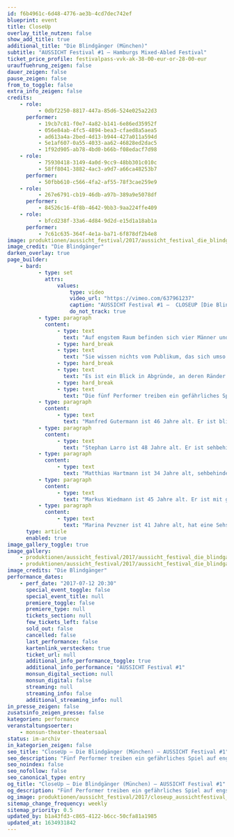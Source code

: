 ```yaml
---
id: f6b4961c-6d48-4776-ae3b-4cd7dec742ef
blueprint: event
title: CloseUp
overlay_title_nutzen: false
show_add_title: true
additional_title: "Die Blindgänger (München)"
subtitle: "AUSSICHT Festival #1 – Hamburgs Mixed-Abled Festival"
ticket_price_profile: festivalpass-vvk-ak-38-00-eur-or-28-00-eur
urauffuehrung_zeigen: false
dauer_zeigen: false
pause_zeigen: false
from_to_toggle: false
extra_info_zeigen: false
credits:
    - role:
          - 0dbf2250-8817-447a-85d6-524e025a22d3
      performer:
          - 19cb7c81-f0e7-4a82-b141-6e86ed35952f
          - 056e84ab-4fc5-4894-bea3-cfaed8a5aea5
          - ad613a4a-2bed-4d13-b944-427a011a594d
          - 5e1af607-0a55-4033-aa62-46828ed2dac5
          - 1f92d905-ab78-4bd0-b66b-f08edacf7d98
    - role:
          - 75930418-3149-4a0d-9cc9-48bb301c010c
          - 58ff8041-3882-4ac3-a9d7-a66ca48253b7
      performer:
          - 50fbb610-c566-4fa2-af55-78f3cae259e9
    - role:
          - 267e6791-cb19-46db-a97b-389a9e5078df
      performer:
          - 84526c16-4f8b-4642-9bb3-9aa224ffe409
    - role:
          - bfcd238f-33a6-4d84-9d2d-e15d1a18ab1a
      performer:
          - 7c61c635-364f-4e1a-ba71-6f878df2b4e8
image: produktionen/aussicht_festival/2017/aussicht_festival_die_blindgaenger_02.jpg
image_credit: "Die Blindgänger"
darken_overlay: true
page_builder:
    - bard:
          - type: set
            attrs:
                values:
                    type: video
                    video_url: "https://vimeo.com/637961237"
                    caption: "AUSSICHT Festival #1 –  CLOSEUP [Die Blindgänger, München]"
                    do_not_track: true
          - type: paragraph
            content:
                - type: text
                  text: "Auf engstem Raum befinden sich vier Männer und eine Frau. Nennen wir den Raum eine Wohnküche. Nennen wir die vier Männer und die eine Frau eine Wohngruppe."
                - type: hard_break
                - type: text
                  text: "Sie wissen nichts vom Publikum, das sich umso schamloser Einblick verschaffen kann in den unverstellten Alltag der Fünf."
                - type: hard_break
                - type: text
                  text: "Es ist ein Blick in Abgründe, an deren Ränder sich retardierende Harmlosigkeiten abspielen im Schutz eines Raums. Der Raum zieht die Blicke an sich, zumal, wenn sich die Mitbewohner als Behinderte erweisen. Jeder Ortswechsel ist eine Grenzüberschreitung, eine Befreiung auf Kosten des Vertrauten. Es gibt Momente des Glücks. Es gibt Momente des Risikos."
                - type: hard_break
                - type: text
                  text: "Die fünf Performer treiben ein gefährliches Spiel mit dem Raum, loten ihn aus. Untersuchen. Und müssen erfahren wie eng Freiheit und Unfreiheit beieinander liegen. Wie es ausgeht, weiß keiner.\_"
          - type: paragraph
            content:
                - type: text
                  text: "Manfred Gutermann ist 46 Jahre alt. Er ist blind, hörgeschädigt und lernbehindert. Er besucht die Werkstattmanufaktur der SWW in München. Neben der Schauspielerei arbeitet er noch als Keramiker. Seit 2004 arbeitet er regelmäßig im Theaterensemble. Er hat einen breiten und sehr professionellen Erfahrungsschatz im performativen Theater anzubieten. Aktuell ist er in Ingolstadt im Altstadttheater in der Produktion „Sinne“ engagiert.\_"
          - type: paragraph
            content:
                - type: text
                  text: "Stephan Larro ist 48 Jahre alt. Er ist sehbehindert mit autistischen Zügen. Neben der Schauspielerei arbeitet er auch in der SWW Werkstattmanufaktur als Keramiker. Auch er hat sich seit 2004 regelmäßig mit professionellem Theaterspielen beschäftigt. Er war bei allen Produktionen der Blindgänger dabei und hat bereits erfolgreich in 3 Produktionen im Münchner Residenztheater mitgewirkt. Zusätzlich zur darstellenden Kunst malt Stephan mit Leidenschaft und gehörte 2016 zu den Preisträgern der Ausstellung „I Art my Office“.\_"
          - type: paragraph
            content:
                - type: text
                  text: "Matthias Hartmann ist 34 Jahre alt, sehbehindert und hat eine Intelligenzminderung. Er kam 2009 zu den Blindgängern dazu und hat sich seit dem auch zu einem professionellen Schauspieler entwickelt. Zusätzlich zur darstellenden Kunst hat er sich in den letzten Jahre auch viel mit Lyrik und der bilden Kunst auseinandergesetzt. So war er 2016 Preisträgern eines Literaturwettbewerbs der „Wortfinder“."
          - type: paragraph
            content:
                - type: text
                  text: "Markus Wiedmann ist 45 Jahre alt. Er ist mit großer Leidenschaft Musiker. Er hat viele Jahre bei den „Blinden Musiker München“ im Ensemble musiziert. Seit 2004 ist er auch als Schauspieler bei den Blindgängern tätig und bereichert die Theatergruppe durch sein musikalisches Talent. Er ist Mitglied des SWW Kammerchors, der seit letztem Jahr 2016 mit dem Uni Chor der LMU München zusammen arbeitet.\_"
          - type: paragraph
            content:
                - type: text
                  text: "Marina Pevzner ist 41 Jahre alt, hat eine Sehschädigung und arbeitet als Altenpflegerin in einer Seniorenresidenz in Taufkirchen in der Nähe von München. Seit 2005 spielt sie im Theaterensemble „Die Blindgänger“ mit. Ihre große Leidenschaft zum Theater hat sie all die Jahre motiviert sich regemäßig weiterzubilden, so dass sie sich zu einer großartigen, professionellen Schauspielerin entwickelt hat. 2015 war sie in zwei Produktionen im Residenztheater München bei der Reihe „Nachts und Nebenbei“ engagiert."
      type: article
      enabled: true
image_gallery_toggle: true
image_gallery:
    - produktionen/aussicht_festival/2017/aussicht_festival_die_blindgaenger_01.jpg
    - produktionen/aussicht_festival/2017/aussicht_festival_die_blindgaenger_02.jpg
image_credits: "Die Blindgänger"
performance_dates:
    - perf_date: "2017-07-12 20:30"
      special_event_toggle: false
      special_event_title: null
      premiere_toggle: false
      premiere_type: null
      tickets_section: null
      few_tickets_left: false
      sold_out: false
      cancelled: false
      last_performance: false
      kartenlink_verstecken: true
      ticket_url: null
      additional_info_performance_toggle: true
      additional_info_performance: "AUSSICHT Festival #1"
      monsun_digital_section: null
      monsun_digital: false
      streaming: null
      streaming_info: false
      additional_streaming_info: null
in_presse_zeigen: false
zusatsinfo_zeigen_presse: false
kategorien: performance
veranstaltungsoerter:
    - monsun-theater-theatersaal
status: im-archiv
in_kategorien_zeigen: false
seo_title: "CloseUp – Die Blindgänger (München) – AUSSICHT Festival #1"
seo_description: "Fünf Performer treiben ein gefährliches Spiel auf engstem Raum, loten ihn aus. Und müssen erfahren wie eng Freiheit und Unfreiheit beieinander liegen."
seo_noindex: false
seo_nofollow: false
seo_canonical_type: entry
og_title: "CloseUp – Die Blindgänger (München) – AUSSICHT Festival #1"
og_description: "Fünf Performer treiben ein gefährliches Spiel auf engstem Raum, loten ihn aus. Und müssen erfahren wie eng Freiheit und Unfreiheit beieinander liegen."
og_image: produktionen/aussicht_festival/2017/closeup_aussichtfestival_social_media_image.jpg
sitemap_change_frequency: weekly
sitemap_priority: 0.5
updated_by: b1a43fd3-c865-4122-b6cc-50cfa81a1985
updated_at: 1634931842
---
```

